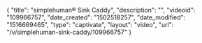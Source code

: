 {
    "title": "simplehuman&reg; Sink Caddy",
    "description": "",
    "videoid": "109966757",
    "date_created": "1502518257",
    "date_modified": "1516669465",
    "type": "captivate",
    "layout": "video",
    "url": "\/v\/simplehuman-sink-caddy\/109966757"
}